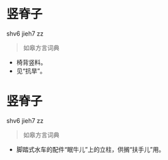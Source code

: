 # 竖脊子
shv6 jieh7 zz
> 如皋方言词典
- 椅背竖料。
- 见“抗旱”。

# 竖脊子
shv6 jieh7 zz
> 如皋方言词典
- 脚踏式水车的配件“眠牛儿”上的立柱，供搁“扶手儿”用。
